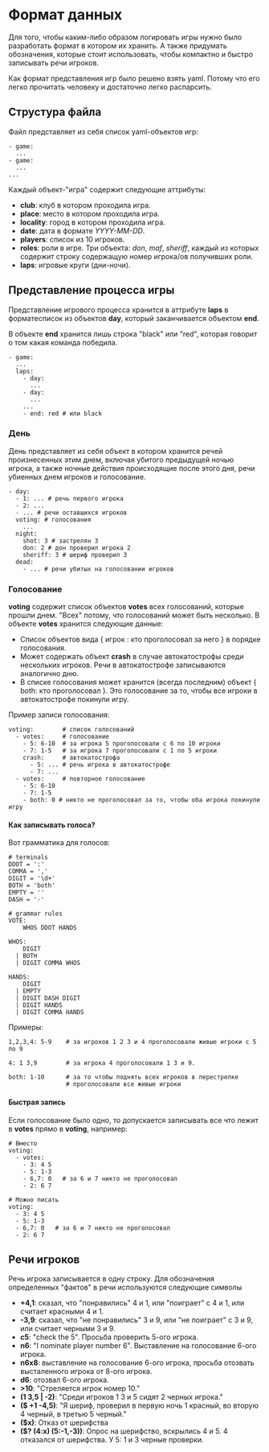 Формат данных
=============

Для того, чтобы каким-либо образом логировать игры нужно было разработать формат в котором их хранить.
А также придумать обозначения, которые стоит использовать, чтобы компактно и быстро записывать речи игроков.

Как формат представления игр было решено взять yaml. Потому что его легко прочитать человеку и достаточно легко распарсить.


Струстура файла
---------------

Файл представляет из себя список yaml-объектов игр:

    - game:
      ...
    - game:
      ...
    ...

Каждый объект-"игра" содержит следующие аттрибуты:
* **club**: клуб в котором проходила игра.
* **place**: место в котором проходила игра.
* **locality**: город в котором проходила игра.
* **date**: дата в формате *YYYY-MM-DD*.
* **players**: список из 10 игроков.
* **roles**: роли в игре. Три объекта: *don*, *maf*, *sheriff*, каждый из которых содержит строку содержащую номер игрока/ов получивших роли.
* **laps**: игровые круги (дни-ночи).


Представление процесса игры
---------------------------

Представление игрового процесса хранится в аттрибуте **laps** в форматесписок из объектов **day**, который заканчивается объектом **end**.

В объекте **end** хранится лишь строка "black" или "red", которая говорит о том какая команда победила.

    - game:
      ...
      laps:
        - day:
          ...
        - day:
          ...
        ...
        - end: red # или black


### День

День представляет из себя объект в котором хранится речей произнесенных этим днем, включая убитого предыдущей ночью игрока, а также ночные действия происходящие после этого дня, речи убиенных днем игроков и голосование.

    - day:
      - 1: ... # речь первого игрока
      - 2: ...
      - ... # речи оставшихся игроков
      voting: # голосования
        ...
      night: 
        shot: 3 # застрелян 3
        don: 2 # дон проверил игрока 2
        sheriff: 3 # шериф проверил 3
      dead:
        - ... # речи убитых на голосовании игроков
      

### Голосование

**voting** содержит список объектов **votes** всех голосований, которые прошли днем. "Всех" потому, что голосований может быть несколько. В объекте **votes** хранится следующие данные:

* Список объектов вида { игрок : кто проголосовал за него } в порядке голосования.
* Может содержать объект **crash** в случае автокатострофы среди нескольких игроков. Речи в автокатострофе записываются аналогично дню.
* В списке голосования может хранится (всегда последним) объект { both: кто проголосовал }. Это голосование за то, чтобы все игроки в автокатострофе покинули игру.

Пример записи голосования:

    voting:        # список голосований
      - votes:     # голосование
        - 5: 6-10  # за игрока 5 проголосовали с 6 по 10 игроки
        - 7: 1-5   # за игрока 7 проголосовали с 1 по 5 игроки
        crash:     # автокатострофа
          - 5: ... # речь игрока в автокатострофе
          - 7: ...
      - votes:     # повторное голосование
        - 5: 6-10
        - 7: 1-5
        - both: 0 # никто не проголосовал за то, чтобы оба игрока покинули игру

#### Как записывать голоса?
Вот грамматика для голосов:

    # terminals
    DDOT = ':'
    COMMA = ','
    DIGIT = '\d+'
    BOTH = 'both'
    EMPTY = ''
    DASH = '-'

    # grammar rules
    VOTE:
        WHOS DDOT HANDS

    WHOS:
        DIGIT
      | BOTH
      | DIGIT COMMA WHOS

    HANDS:
        DIGIT
      | EMPTY
      | DIGIT DASH DIGIT
      | DIGIT HANDS
      | DIGIT COMMA HANDS

Примеры:

    1,2,3,4: 5-9    # за игроков 1 2 3 и 4 проголосовали живые игроки с 5 по 9

    4: 1 3,9        # за игрока 4 проголосовали 1 3 и 9.

    both: 1-10      # за то чтобы поднять всех игроков в перестрелке
                    # проголосовали все живые игроки

#### Быстрая запись

Если голосование было одно, то допускается записывать все что лежит в **votes** прямо в **voting**, например:

    # Вместо
    voting:
      - votes:
        - 3: 4 5
        - 5: 1-3
        - 6,7: 0   # за 6 и 7 никто не проголосовал
        - 2: 6 7

    # Можно писать
    voting:
      - 3: 4 5
      - 5: 1-3
      - 6,7: 0   # за 6 и 7 никто не проголосовал
      - 2: 6 7

Речи игроков
------------

Речь игрока записывается в одну строку. Для обозначения определенных "фактов" в речи используются следующие символы
* **+4,1**: сказал, что "понравились" 4 и 1, или "поиграет" с 4 и 1, или считает красными 4 и 1.
* **-3,9**: сказал, что "не понравились" 3 и 9, или "не поиграет" c 3 и 9, или считает черными 3 и 9.
* **с5**: "check the 5". Просьба проверить 5-ого игрока.
* **n6**: "I nominate player number 6". Выставление на голосование 6-ого игрока.
* **n6x8**: выставление на голосование 6-ого игрока, просьба отозвать высталенного игрока от 8-ого игрока.
* **d6**: отозвал 6-ого игрока.
* **>10**: "Стреляется игрок номер 10."
* **(1 3,5 | -2)**: "Среди игроков 1 3 и 5 сидят 2 черных игрока."
* **($ +1 -4,5)**: "Я шериф, проверил в первую ночь 1 красный, во вторую 4 черный, в третью 5 черный."
* **($x)**: Отказ от шерифства
* **($? (4:x) (5:-1,-3))**: Опрос на шерифство, вскрылись 4 и 5. 4 отказался от шерифства. У 5: 1 и 3 черные проверки.

